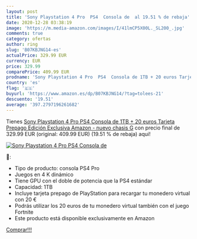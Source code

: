 ```yaml
---
layout: post
title: 'Sony Playstation 4 Pro  PS4  Consola de  al 19.51 % de rebaja'
date: 2020-12-28 03:38:19
image: 'https://m.media-amazon.com/images/I/41lmCP5X00L._SL200_.jpg'
comments: true
category: ofertas
author: ring
slug: 'B07KBJNG14-es'
actualPrice: 329.99 EUR
currency: EUR
price: 329.99
comparePrice: 409.99 EUR
prodname: 'Sony Playstation 4 Pro  PS4  Consola de 1TB + 20 euros Tarjeta Prepago  Edición Exclusiva Amazon  - nuevo chasis G'
country: 'es'
flag: '🇪🇸'
buyurl: 'https://www.amazon.es/dp/B07KBJNG14/?tag=tolees-21'
descuento: '19.51'
average: '397.2797196261682'
---
```


Tienes [Sony Playstation 4 Pro  PS4  Consola de 1TB + 20 euros Tarjeta Prepago  Edición Exclusiva Amazon  - nuevo chasis G](https://www.amazon.es/dp/B07KBJNG14/?tag=tolees-21) con precio final de  329.99 EUR (original: 409.99 EUR) (19.51 %  de rebaja) aqui!

[![Sony Playstation 4 Pro  PS4  Consola de ](https://m.media-amazon.com/images/I/41lmCP5X00L._SL200_.jpg)](https://www.amazon.es/dp/B07KBJNG14/?tag=tolees-21)

🔎:

- Tipo de producto: consola PS4 Pro
- Juegos en 4 K dinámico
- Tiene GPU con el doble de potencia que la PS4 estándar
- Capacidad: 1TB
- Incluye tarjeta prepago de PlayStation para recargar tu monedero virtual con 20 €
- Podrás utilizar los 20 euros de tu monedero virtual también con el juego Fortnite
- Este producto está disponible exclusivamente en Amazon

[Comprar!!!](https://www.amazon.es/dp/B07KBJNG14/?tag=tolees-21)
